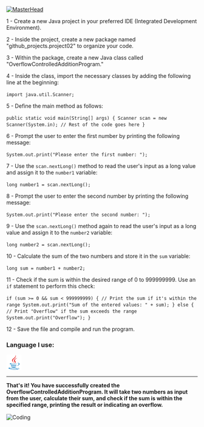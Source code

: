 [![MasterHead](https://visme.co/blog/wp-content/uploads/2020/03/animation-software-header-wide.gif)](https://meryemkolbasar.io)

1 - Create a new Java project in your preferred IDE (Integrated Development Environment).

2 - Inside the project, create a new package named "github_projects.project02" to organize your code.

3 - Within the package, create a new Java class called "OverflowControlledAdditionProgram."

4 - Inside the class, import the necessary classes by adding the following line at the beginning:

`import java.util.Scanner;`

5 - Define the main method as follows:

` public static void main(String[] args) {
    Scanner scan = new Scanner(System.in);
      // Rest of the code goes here } `
      
6 - Prompt the user to enter the first number by printing the following message:

`System.out.print("Please enter the first number: ");`

7 - Use the `scan.nextLong()` method to read the user's input as a long value and assign it to the `number1` variable:

`long number1 = scan.nextLong();`

8 - Prompt the user to enter the second number by printing the following message:

`System.out.print("Please enter the second number: ");`

9 - Use the `scan.nextLong()` method again to read the user's input as a long value and assign it to the `number2` variable:

`long number2 = scan.nextLong();`

10 - Calculate the sum of the two numbers and store it in the `sum` variable:

`long sum = number1 + number2;`

11 - Check if the sum is within the desired range of 0 to 999999999. Use an `if` statement to perform this check:

`if (sum >= 0 && sum < 999999999) {
    // Print the sum if it's within the range
    System.out.print("Sum of the entered values: " + sum);
} else {
    // Print "Overflow" if the sum exceeds the range
    System.out.print("Overflow");
} `

12 - Save the file and compile and run the program.

### Language I use:

<a href="https://www.java.com" target="_blank" rel="noreferrer"> <img src="https://raw.githubusercontent.com/devicons/devicon/master/icons/java/java-original.svg" alt="java" width="40" height="40"/> </a>

***

**That's it! You have successfully created the OverflowControlledAdditionProgram. It will take two numbers as input from the user, calculate their sum, and check if the sum is within the specified range, printing the result or indicating an overflow.**

<img align="center" alt="Coding" width="1000" src="https://cdn.kibrispdr.org/data/1796/the-end-gif-7.gif">
      
